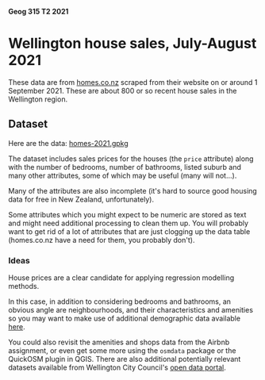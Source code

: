 **Geog 315 T2 2021**

# Wellington house sales, July-August 2021
These data are from [homes.co.nz](https://homes.co.nz) scraped from their website on or around 1 September 2021. These are about 800 or so recent house sales in the Wellington region.

## Dataset
Here are the data: [homes-2021.gpkg](homes-2021.gpkg?raw=true)

The dataset includes sales prices for the houses (the `price` attribute) along with the number of bedrooms, number of bathrooms, listed suburb and many other attributes, some of which may be useful (many will not...).

Many of the attributes are also incomplete (it's hard to source good housing data for free in New Zealand, unfortunately).

Some attributes which you might expect to be numeric are stored as text and might need additional processing to clean them up. You will probably want to get rid of a lot of attributes that are just clogging up the data table (homes.co.nz have a need for them, you probably don't).

### Ideas
House prices are a clear candidate for applying regression modelling methods.

In this case, in addition to considering bedrooms and bathrooms, an obvious angle are neighbourhoods, and their characteristics and amenities so you may want to make use of additional demographic data available [here](../aotearoa-new-zealand-census-data.md).

You could also revisit the amenities and shops data from the Airbnb assignment, or even get some more using the `osmdata` package or the QuickOSM plugin in QGIS. There are also additional potentially relevant datasets available from Wellington City Council's [open data portal](https://data-wcc.opendata.arcgis.com/).
